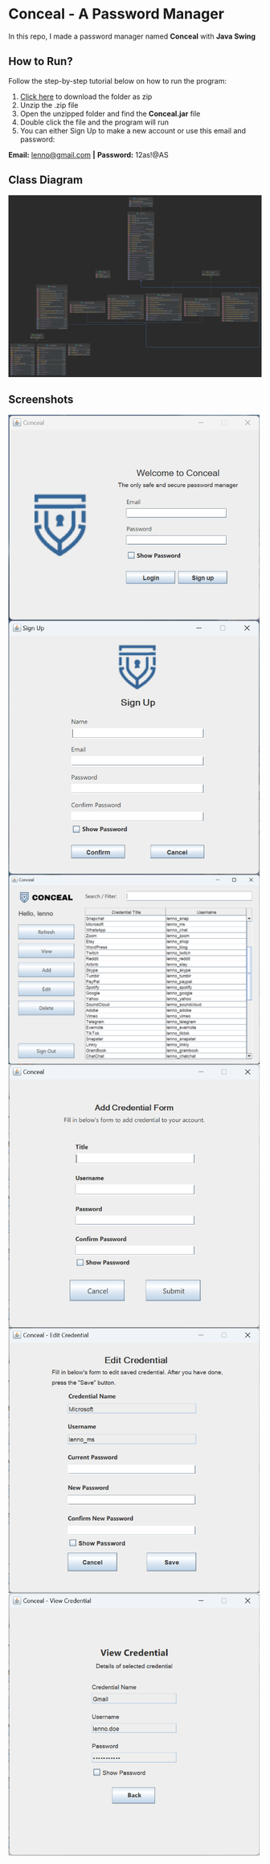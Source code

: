 # Conceal - A Password Manager

In this repo, I made a password manager named **Conceal** with **Java Swing**



## How to Run?

Follow the step-by-step tutorial below on how to run the program:

1. [Click here](https://github.com/aubertlenno/Conceal/archive/refs/heads/main.zip) to download the folder as zip
2. Unzip the .zip file
3. Open the unzipped folder and find the **Conceal.jar** file
4. Double click the file and the program will run
5. You can either Sign Up to make a new account or use this email and password:
   

**Email:** lenno@gmail.com **|** **Password:** 12as!@AS



## Class Diagram

<img src="screenshots\class-diagram.png" alt="class-diagram"/>



## Screenshots

<img src="screenshots\login-window.png" alt="login-window" width="500" align="left"/>



<img src="screenshots\signup-window.png" alt="signup-window" width="500" align="left"/>



<img src="screenshots\home-window.png" alt="home-window" width="500" align="left"/>



<img src="screenshots\addcredential-window.png" alt="addcredential-window" width="500" align="left" />



<img src="screenshots\editcredential-window.png" alt="editcredential-window" width="500" align="left"/>



<img src="screenshots\viewcredential-window.png" alt="viewcredential-window" width="500" align="left"/>
